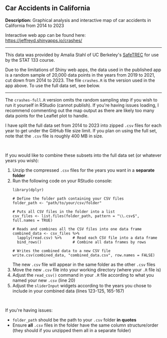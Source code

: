 ## Car Accidents in California
**Description:** Graphical analysis and interactive map of car accidents in California from 2014 to 2023

Interactive web app can be found here: https://jeffreyd.shinyapps.io/crashes/

___

This data was provided by Amalia Stahl of UC Berkeley's [SafeTREC](https://safetrec.berkeley.edu/) for use by the STAT 133 course.

Due to the limitations of Shiny web apps, the data used in the published app is a random sample of 20,000 data points in the years from 2019 to 2021, cut down from 2014 to 2023. The file `crashes.R` is the version used in the app above. To use the full data set, see below.

___

The `crashes-full.R` version omits the random sampling step if you wish to run it yourself in RStudio (cannot publish).
If you're having issues loading, I recommend commenting out the map output as there are likely too many data points for the Leaflet plot to handle.

I have split the full data set from 2014 to 2023 into zipped `.csv` files for each year to get under the GitHub file size limit. If you plan on using the full set, note that the `.csv` file is roughly 400 MB in size.

<br>

If you would like to combine these subsets into the full data set (or whatever years you wish):
  1. Unzip the compressed `.csv` files for the years you want in a **separate folder**
  2. Run the following code on your RStudio console:
     ```
     library(dplyr)
      
     # Define the folder path containing your CSV files
     folder_path <- "path/to/your/csv/folder"
      
     # Puts all CSV files in the folder into a list
     csv_files <- list.files(folder_path, pattern = "\\.csv$", full.names = TRUE)
      
     # Reads and combines all the CSV files into one data frame
     combined_data <- csv_files %>%
       lapply(read.csv) %>%     # Read each CSV file into a data frame
       bind_rows()              # Combine all data frames by rows
      
     # Writes the combined data to a new CSV file
     write.csv(combined_data, "combined_data.csv", row.names = FALSE)
     ```
     The new `.csv` file will appear in the same folder as the other `.csv` files
  3. Move the new `.csv` file into your working directory (where your `.R` file is)
  4. Adjust the `read_csv()` command in your `.R` file according to what you named your new `.csv` (line 20)
  5. Adjust the `sliderInput` widgets according to the years you chose to include in your combined data (lines 123-125, 165-167)

<br>

If you're having issues:
- `folder_path` should be the path to your `.csv` folder **in quotes**
- Ensure **all** `.csv` files in the folder have the same column structure/order (they should if you unzipped them all in a separate folder)
